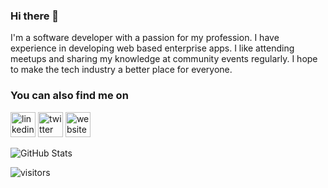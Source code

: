### Hi there 👋

I'm a software developer with a passion for my profession. I have experience in developing web based enterprise apps. I like attending meetups and sharing my knowledge at community events regularly. I hope to make the tech industry a better place for everyone.

### You can also find me on
[<img src='https://cdn.jsdelivr.net/npm/simple-icons@3.0.1/icons/linkedin.svg' alt='linkedin' height='40'>](https://www.linkedin.com/in/ali-cinci/)  [<img src='https://cdn.jsdelivr.net/npm/simple-icons@3.0.1/icons/twitter.svg' alt='twitter' height='40'>](https://twitter.com/@acncii)  [<img src='https://cdn.jsdelivr.net/npm/simple-icons@3.0.1/icons/medium.svg' alt='website' height='40'>](https://medium.com/@alicinci.dev)

![GitHub Stats](https://github-readme-stats.vercel.app/api?username=alicinci&show_icons=true)

![visitors](https://img.shields.io/badge/dynamic/json?color=informational&label=visits&query=value&url=https%3A%2F%2Fapi.countapi.xyz%2Fhit%2Falicinci.alicinci%2Freadme)
